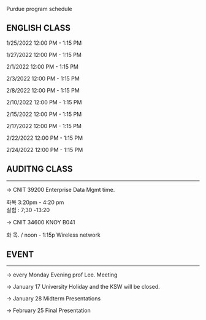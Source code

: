 Purdue  program schedule 
<br>

## ENGLISH CLASS  

1/25/2022 12:00 PM - 1:15 PM

1/27/2022 12:00 PM - 1:15 PM

2/1/2022 12:00 PM - 1:15 PM

2/3/2022 12:00 PM - 1:15 PM

2/8/2022 12:00 PM - 1:15 PM

2/10/2022 12:00 PM - 1:15 PM

2/15/2022 12:00 PM - 1:15 PM

2/17/2022 12:00 PM - 1:15 PM

2/22/2022 12:00 PM - 1:15 PM

2/24/2022 12:00 PM - 1:15 PM


## AUDITNG CLASS 

---
-> CNIT 39200 
Enterprise Data Mgmt time. 


화목 3:20pm - 4:20 pm  
실험 : 7;30 -13:20 

-> CNIT 34600 KNOY B041

화 목. / noon - 1:15p
Wireless network 


## EVENT 

---
-> every Monday	Evening prof Lee. Meeting 

-> January 17 University Holiday and the KSW will be closed.

-> January 28 Midterm Presentations

-> February 25 Final Presentation


